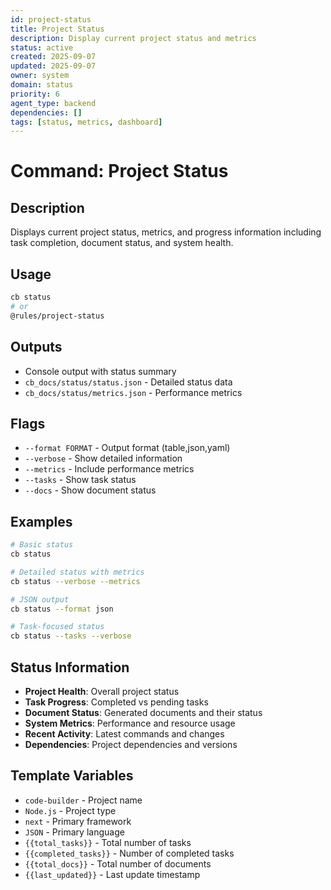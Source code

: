 ```yaml
---
id: project-status
title: Project Status
description: Display current project status and metrics
status: active
created: 2025-09-07
updated: 2025-09-07
owner: system
domain: status
priority: 6
agent_type: backend
dependencies: []
tags: [status, metrics, dashboard]
---
```


# Command: Project Status

## Description
Displays current project status, metrics, and progress information including task completion, document status, and system health.

## Usage
```bash
cb status
# or
@rules/project-status
```

## Outputs
- Console output with status summary
- `cb_docs/status/status.json` - Detailed status data
- `cb_docs/status/metrics.json` - Performance metrics

## Flags
- `--format FORMAT` - Output format (table,json,yaml)
- `--verbose` - Show detailed information
- `--metrics` - Include performance metrics
- `--tasks` - Show task status
- `--docs` - Show document status

## Examples
```bash
# Basic status
cb status

# Detailed status with metrics
cb status --verbose --metrics

# JSON output
cb status --format json

# Task-focused status
cb status --tasks --verbose
```

## Status Information
- **Project Health**: Overall project status
- **Task Progress**: Completed vs pending tasks
- **Document Status**: Generated documents and their status
- **System Metrics**: Performance and resource usage
- **Recent Activity**: Latest commands and changes
- **Dependencies**: Project dependencies and versions

## Template Variables
- `code-builder` - Project name
- `Node.js` - Project type
- `next` - Primary framework
- `JSON` - Primary language
- `{{total_tasks}}` - Total number of tasks
- `{{completed_tasks}}` - Number of completed tasks
- `{{total_docs}}` - Total number of documents
- `{{last_updated}}` - Last update timestamp
